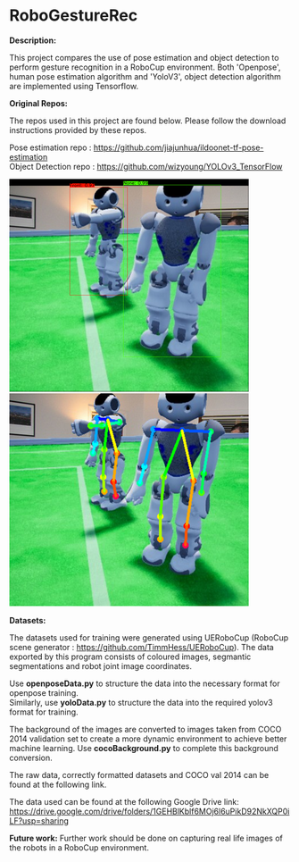 # RoboGestureRec

**Description:**

This project compares the use of pose estimation and object detection to perform gesture recognition in a RoboCup environment. Both 'Openpose', human pose estimation algorithm and 'YoloV3', object detection algorithm are implemented using Tensorflow.

**Original Repos:**

The repos used in this project are found below. Please follow the download instructions provided by these repos.

Pose estimation repo : https://github.com/jiajunhua/ildoonet-tf-pose-estimation                                                                                   
Object Detection repo : https://github.com/wizyoung/YOLOv3_TensorFlow


![alt text](https://github.com/cohogain/RoboGestureRec/blob/main/object_detection.png) ![alt text](https://github.com/cohogain/RoboGestureRec/blob/main/pose_estimation.png)





**Datasets:**

The datasets used for training were generated using UERoboCup (RoboCup scene generator : https://github.com/TimmHess/UERoboCup).
The data exported by this program consists of coloured images, segmantic segmentations and robot joint image coordinates.

Use **openposeData.py** to structure the data into the necessary format for openpose training.                                                          
Similarly, use **yoloData.py** to structure the data into the required yolov3 format for training.

The background of the images are converted to images taken from COCO 2014 validation set to create a more dynamic environment to achieve better machine learning. Use **cocoBackground.py** to complete this background conversion.

The raw data, correctly formatted datasets and COCO val 2014 can be found at the following link.

The data used can be found at the following Google Drive link: 
https://drive.google.com/drive/folders/1GEHBlKblf6MOj6l6uPikD92NkXQP0iLF?usp=sharing

**Future work:**
Further work should be done on capturing real life images of the robots in a RoboCup environment. 

